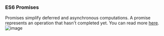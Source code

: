 ### ES6 Promises <br>
Promises simplify deferred and asynchronous computations. A promise represents an operation that hasn't completed yet. You can read more [here](https://web.dev/articles/promises). <br>
![image](https://github.com/Smambo/alx-backend-javascript/assets/113464914/5384d7a8-459a-449a-8321-68c7e9d5fe29)

